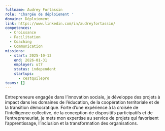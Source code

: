 ```yaml
---
fullname: Audrey Fortassin
role: 'Chargée de déploiement '
domaine: Déploiement
link: https://www.linkedin.com/in/audreyfortassin/
competences:
  - Croissance
  - Facilitation
  - Coaching
  - Communication
missions:
  - start: 2025-10-13
    end: 2026-01-31
    employer: ut7
    status: independent
    startups:
      - cestquilepro
teams: []
---
```

Entrepreneure engagée dans l’innovation sociale, je développe des projets à impact dans les domaines de l’éducation, de la coopération territoriale et de la transition démocratique. Forte d’une expérience à la croisée de l’intelligence collective, de la conception de dispositifs participatifs et de l’entrepreneuriat, je mets mon expertise au service de projets qui favorisent l’apprentissage, l’inclusion et la transformation des organisations.